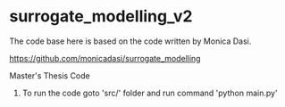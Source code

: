 # surrogate_modelling_v2

The code base here is based on the code written by Monica Dasi.

https://github.com/monicadasi/surrogate_modelling

Master's Thesis Code 

1. To run the code goto 'src/' folder and run command 'python main.py'
